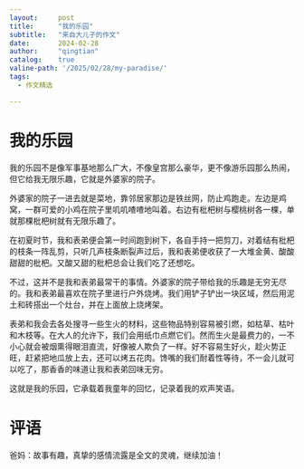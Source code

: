 ```yaml
---
layout:     post
title:      "我的乐园"
subtitle:   "来自大儿子的作文"
date:       2024-02-28
author:     "qingtian"
catalog:    true
valine-path: '/2025/02/28/my-paradise/'
tags:
  - 作文精选

---
```


# 我的乐园

我的乐园不是像军事基地那么广大，不像皇宫那么豪华，更不像游乐园那么热闹，但它给我无限乐趣，它就是外婆家的院子。

外婆家的院子一进去就是菜地，靠邻居家那边是铁丝网，防止鸡跑走。左边是鸡窝，一群可爱的小鸡在院子里叽叽喳喳地叫着。右边有枇杷树与樱桃树各一棵，单就那棵枇杷树就有无限乐趣了。

在初夏时节，我和表弟便会第一时间跑到树下，各自手持一把剪刀，对着结有枇杷的枝条一阵乱剪，只听几声枝条断裂声过后，我和表弟便收获了一大堆金黄、酸酸甜甜的枇杷。又酸又甜的枇杷总会让我们吃了还想吃。

不过，这并不是我和表弟最常干的事情。外婆家的院子带给我的乐趣是无穷无尽的。我和表弟最喜欢在院子里进行户外烧烤。我们用铲子铲出一块区域，然后用泥土和砖搭出一个灶台，并在上面放上烧烤架。

表弟和我会去各处搜寻一些生火的材料，这些物品特别容易被引燃，如枯草、枯叶和木枝等。在大人的允许下，我们会用纸巾点燃它们。然而生火是最费力的，一不小心就会被烟熏得眼泪直流，好像被人欺负了一样。好不容易生好火，趁火势正旺，赶紧把地瓜放上去，还可以烤五花肉。馋嘴的我们耐着性等待，不一会儿就可以吃了，那香香的味道让我和表弟回味无穷。

这就是我的乐园，它承载着我童年的回忆，记录着我的欢声笑语。

# 评语

爸妈：故事有趣，真挚的感情流露是全文的灵魂，继续加油！